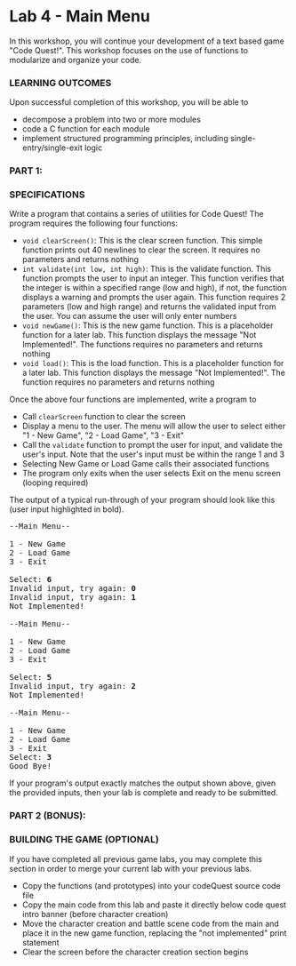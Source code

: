 # Lab 4 - Main Menu

In this workshop, you will continue your development of a text based game "Code Quest!". This workshop focuses on the use of functions to modularize and organize your code.

### LEARNING OUTCOMES

Upon successful completion of this workshop, you will be able to
- decompose a problem into two or more modules
- code a C function for each module
- implement structured programming principles, including single-entry/single-exit logic

### PART 1:

### SPECIFICATIONS

Write a program that contains a series of utilities for Code Quest! The program requires the following four functions:

- `void clearScreen()`: This is the clear screen function. This simple function prints out 40 newlines to clear the screen. It requires no parameters and returns nothing
- `int validate(int low, int high)`: This is the validate function. This function prompts the user to input an integer. This function verifies that the integer is within a specified range (low and high), if not, the function displays a warning and prompts the user again. This function requires 2 parameters (low and high range) and returns the validated input from the user. You can assume the user will only enter numbers
- `void newGame()`: This is the new game function. This is a placeholder function for a later lab. This function displays the message "Not Implemented!". The functions requires no parameters and returns nothing
- `void load()`: This is the load function. This is a placeholder function for a later lab. This function displays the message "Not Implemented!". The function requires no parameters and returns nothing

Once the above four functions are implemented, write a program to

- Call `clearScreen` function to clear the screen
- Display a menu to the user. The menu will allow the user to select either "1 - New Game", "2 - Load Game", "3 - Exit"
- Call the `validate` function to prompt the user for input, and validate the user's input. Note that the user's input must be within the range 1 and 3
- Selecting New Game or Load Game calls their associated functions
- The program only exits when the user selects Exit on the menu screen (looping required)

The output of a typical run-through of your program should look like this (user input highlighted in bold).

<pre>
--Main Menu--

1 - New Game
2 - Load Game
3 - Exit

Select: <b>6</b>
Invalid input, try again: <b>0</b>
Invalid input, try again: <b>1</b>
Not Implemented!

--Main Menu--

1 - New Game
2 - Load Game
3 - Exit

Select: <b>5</b>
Invalid input, try again: <b>2</b>
Not Implemented!

--Main Menu--

1 - New Game
2 - Load Game
3 - Exit
Select: <b>3</b>
Good Bye!
</pre>

If your program's output exactly matches the output shown above, given the provided inputs, then your lab is complete and ready to be submitted.

### PART 2 (BONUS):

### BUILDING THE GAME (OPTIONAL)

If you have completed all previous game labs, you may complete this section in order to merge your current lab with your previous labs.

- Copy the functions (and prototypes) into your codeQuest source code file
- Copy the main code from this lab and paste it directly below code quest intro banner (before character creation)
- Move the character creation and battle scene code from the main and place it in the new game function, replacing the "not implemented" print statement
- Clear the screen before the character creation section begins
